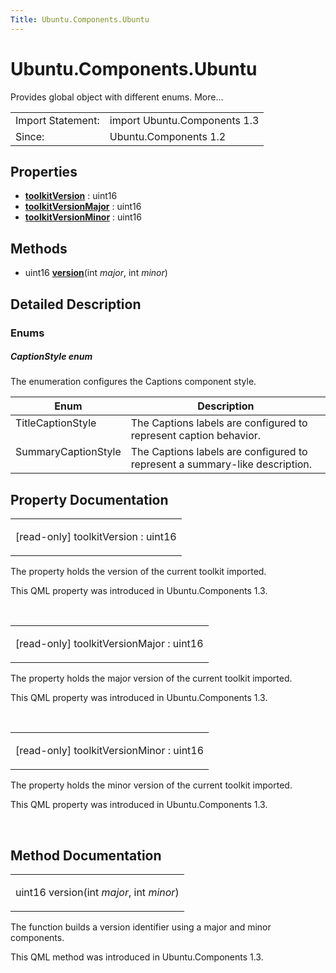 ```yaml
---
Title: Ubuntu.Components.Ubuntu
---
```


# Ubuntu.Components.Ubuntu

<span class="subtitle"></span>
<!-- $$$Ubuntu-brief -->
<p>Provides global object with different enums. More...</p>
<!-- @@@Ubuntu -->
<table class="alignedsummary">
<tr><td class="memItemLeft rightAlign topAlign"> Import Statement:</td><td class="memItemRight bottomAlign"> import Ubuntu.Components 1.3</td></tr><tr><td class="memItemLeft rightAlign topAlign"> Since:</td><td class="memItemRight bottomAlign">  Ubuntu.Components 1.2</td></tr></table><ul>
</ul>
<h2 id="properties">Properties</h2>
<ul>
<li class="fn"><b><b><a href="#toolkitVersion-prop">toolkitVersion</a></b></b> : uint16</li>
<li class="fn"><b><b><a href="#toolkitVersionMajor-prop">toolkitVersionMajor</a></b></b> : uint16</li>
<li class="fn"><b><b><a href="#toolkitVersionMinor-prop">toolkitVersionMinor</a></b></b> : uint16</li>
</ul>
<h2 id="methods">Methods</h2>
<ul>
<li class="fn">uint16 <b><b><a href="#version-method">version</a></b></b>(int <i>major</i>, int <i>minor</i>)</li>
</ul>
<!-- $$$Ubuntu-description -->
<h2 id="details">Detailed Description</h2>
</p>
<h3 >Enums</h3>
<h5 >CaptionStyle enum</h5>
<p>The enumeration configures the Captions component style.</p>
<table class="generic">
<thead><tr class="qt-style"><th >Enum</th><th >Description</th></tr></thead>
<tr valign="top"><td >TitleCaptionStyle</td><td >The Captions labels are configured to represent caption behavior.</td></tr>
<tr valign="top"><td >SummaryCaptionStyle</td><td >The Captions labels are configured to represent a summary-like description.</td></tr>
</table>
<!-- @@@Ubuntu -->
<h2>Property Documentation</h2>
<!-- $$$toolkitVersion -->
<table class="qmlname"><tr valign="top" id="toolkitVersion-prop"><td class="tblQmlPropNode"><p><span class="qmlreadonly">[read-only] </span><span class="name">toolkitVersion</span> : <span class="type">uint16</span></p></td></tr></table><p>The property holds the version of the current toolkit imported.</p>
<p>This QML property was introduced in  Ubuntu.Components 1.3.</p>
<!-- @@@toolkitVersion -->
<br/>
<!-- $$$toolkitVersionMajor -->
<table class="qmlname"><tr valign="top" id="toolkitVersionMajor-prop"><td class="tblQmlPropNode"><p><span class="qmlreadonly">[read-only] </span><span class="name">toolkitVersionMajor</span> : <span class="type">uint16</span></p></td></tr></table><p>The property holds the major version of the current toolkit imported.</p>
<p>This QML property was introduced in  Ubuntu.Components 1.3.</p>
<!-- @@@toolkitVersionMajor -->
<br/>
<!-- $$$toolkitVersionMinor -->
<table class="qmlname"><tr valign="top" id="toolkitVersionMinor-prop"><td class="tblQmlPropNode"><p><span class="qmlreadonly">[read-only] </span><span class="name">toolkitVersionMinor</span> : <span class="type">uint16</span></p></td></tr></table><p>The property holds the minor version of the current toolkit imported.</p>
<p>This QML property was introduced in  Ubuntu.Components 1.3.</p>
<!-- @@@toolkitVersionMinor -->
<br/>
<h2>Method Documentation</h2>
<!-- $$$version -->
<table class="qmlname"><tr valign="top" id="version-method"><td class="tblQmlFuncNode"><p><span class="type">uint16</span> <span class="name">version</span>(<span class="type">int</span><i> major</i>, <span class="type">int</span><i> minor</i>)</p></td></tr></table><p>The function builds a version identifier using a major and minor components.</p>
<p>This QML method was introduced in  Ubuntu.Components 1.3.</p>
<!-- @@@version -->
<br/>
